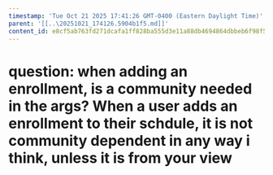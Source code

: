 ```yaml
---
timestamp: 'Tue Oct 21 2025 17:41:26 GMT-0400 (Eastern Daylight Time)'
parent: '[[..\20251021_174126.5904b1f5.md]]'
content_id: e8cf5ab763fd271dcafa1ff828ba555d3e11a88db4694864dbbeb6f98f5b3e49
---
```


# question: when adding an enrollment, is a community needed in the args? When a user adds an enrollment to their schdule, it is not community dependent in any way i think, unless it is from your view
